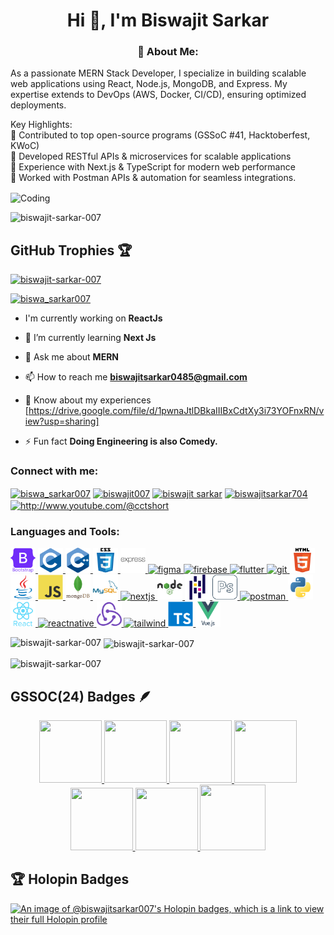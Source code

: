  

<h1 align="center">Hi 👋, I'm Biswajit Sarkar </h1>
<h3 align="center" >💫 About Me:  </h3>
<p> As a passionate MERN Stack Developer, I specialize in building scalable web applications using React, Node.js, MongoDB, and Express. My expertise extends to DevOps (AWS, Docker, CI/CD), ensuring optimized deployments. <br/>

Key Highlights: <br/>
🔹 Contributed to top open-source programs (GSSoC #41, Hacktoberfest, KWoC) <br/>
🔹 Developed RESTful APIs & microservices for scalable applications <br/>
🔹 Experience with Next.js & TypeScript for modern web performance <br/> 
🔹 Worked with Postman APIs & automation for seamless integrations.</p>
<img align="center" alt="Coding" width="400" src="https://encrypted-tbn0.gstatic.com/images?q=tbn:ANd9GcRl10Sbnp8RiM1cp_d7hL76ljOoE8Uazj-YhBorcAbgrZtOWPCC2JxsfhfI91Tn1pOdLOU&usqp=CAU"/>

<p align="left"> <img src="https://komarev.com/ghpvc/?username=biswajit-sarkar-007&label=Profile%20views&color=0e75b6&style=flat" alt="biswajit-sarkar-007" /> </p>

## GitHub Trophies 🏆

<p align="left"> <a href="https://github.com/ryo-ma/github-profile-trophy"><img src="https://github-profile-trophy.vercel.app/?username=biswajit-sarkar-007" alt="biswajit-sarkar-007" /></a> </p>

<p align="left"> <a href="https://twitter.com/biswa_sarkar007" target="blank"><img src="https://img.shields.io/twitter/follow/biswa_sarkar007?logo=twitter&style=for-the-badge" alt="biswa_sarkar007" /></a> </p>

- I'm currently working on **ReactJs**

- 🌱 I’m currently learning **Next Js**

- 💬 Ask me about **MERN**

- 📫 How to reach me **biswajitsarkar0485@gmail.com**

- 📄 Know about my experiences  [https://drive.google.com/file/d/1pwnaJtlDBkaIIIBxCdtXy3i73YOFnxRN/view?usp=sharing]
- ⚡ Fun fact **Doing Engineering is also Comedy.**

<h3 align="left">Connect with me:</h3>
<p align="left">
<a href="https://twitter.com/biswa_sarkar007" target="blank"><img align="center" src="https://raw.githubusercontent.com/rahuldkjain/github-profile-readme-generator/master/src/images/icons/Social/twitter.svg" alt="biswa_sarkar007" height="30" width="40" /></a>
<a href="https://linkedin.com/in/biswajit007" target="blank"><img align="center" src="https://raw.githubusercontent.com/rahuldkjain/github-profile-readme-generator/master/src/images/icons/Social/linked-in-alt.svg" alt="biswajit007" height="30" width="40" /></a>
<a href="https://fb.com/biswajit sarkar" target="blank"><img align="center" src="https://raw.githubusercontent.com/rahuldkjain/github-profile-readme-generator/master/src/images/icons/Social/facebook.svg" alt="biswajit sarkar" height="30" width="40" /></a>
<a href="https://instagram.com/biswajitsarkar704" target="blank"><img align="center" src="https://raw.githubusercontent.com/rahuldkjain/github-profile-readme-generator/master/src/images/icons/Social/instagram.svg" alt="biswajitsarkar704" height="30" width="40" /></a>
<a href="https://www.youtube.com/c/http://www.youtube.com/@cctshort" target="blank"><img align="center" src="https://raw.githubusercontent.com/rahuldkjain/github-profile-readme-generator/master/src/images/icons/Social/youtube.svg" alt="http://www.youtube.com/@cctshort" height="30" width="40" /></a>
</p>

 <h3 align="left">Languages and Tools:</h3>
<p align="left"><a href="https://getbootstrap.com" target="_blank" rel="noreferrer"> <img src="https://raw.githubusercontent.com/devicons/devicon/master/icons/bootstrap/bootstrap-plain-wordmark.svg" alt="bootstrap" width="40" height="40"/> </a> <a href="https://www.cprogramming.com/" target="_blank" rel="noreferrer"> <img src="https://raw.githubusercontent.com/devicons/devicon/master/icons/c/c-original.svg" alt="c" width="40" height="40"/> </a> <a href="https://www.w3schools.com/cpp/" target="_blank" rel="noreferrer"> <img src="https://raw.githubusercontent.com/devicons/devicon/master/icons/cplusplus/cplusplus-original.svg" alt="cplusplus" width="40" height="40"/> </a> <a href="https://www.w3schools.com/css/" target="_blank" rel="noreferrer"> <img src="https://raw.githubusercontent.com/devicons/devicon/master/icons/css3/css3-original-wordmark.svg" alt="css3" width="40" height="40"/> </a> <a href="https://expressjs.com" target="_blank" rel="noreferrer"> <img src="https://raw.githubusercontent.com/devicons/devicon/master/icons/express/express-original-wordmark.svg" alt="express" width="40" height="40"/> </a> <a href="https://www.figma.com/" target="_blank" rel="noreferrer"> <img src="https://www.vectorlogo.zone/logos/figma/figma-icon.svg" alt="figma" width="40" height="40"/> </a> <a href="https://firebase.google.com/" target="_blank" rel="noreferrer"> <img src="https://www.vectorlogo.zone/logos/firebase/firebase-icon.svg" alt="firebase" width="40" height="40"/> </a> <a href="https://flutter.dev" target="_blank" rel="noreferrer"> <img src="https://www.vectorlogo.zone/logos/flutterio/flutterio-icon.svg" alt="flutter" width="40" height="40"/> </a> <a href="https://git-scm.com/" target="_blank" rel="noreferrer"> <img src="https://www.vectorlogo.zone/logos/git-scm/git-scm-icon.svg" alt="git" width="40" height="40"/> </a> <a href="https://www.w3.org/html/" target="_blank" rel="noreferrer"> <img src="https://raw.githubusercontent.com/devicons/devicon/master/icons/html5/html5-original-wordmark.svg" alt="html5" width="40" height="40"/> </a> <a href="https://www.java.com" target="_blank" rel="noreferrer"> <img src="https://raw.githubusercontent.com/devicons/devicon/master/icons/java/java-original.svg" alt="java" width="40" height="40"/> </a> <a href="https://developer.mozilla.org/en-US/docs/Web/JavaScript" target="_blank" rel="noreferrer"> <img src="https://raw.githubusercontent.com/devicons/devicon/master/icons/javascript/javascript-original.svg" alt="javascript" width="40" height="40"/> </a>  <a href="https://www.mongodb.com/" target="_blank" rel="noreferrer"> <img src="https://raw.githubusercontent.com/devicons/devicon/master/icons/mongodb/mongodb-original-wordmark.svg" alt="mongodb" width="40" height="40"/> </a> <a href="https://www.mysql.com/" target="_blank" rel="noreferrer"> <img src="https://raw.githubusercontent.com/devicons/devicon/master/icons/mysql/mysql-original-wordmark.svg" alt="mysql" width="40" height="40"/> </a> <a href="https://nextjs.org/" target="_blank" rel="noreferrer"> <img src="https://cdn.worldvectorlogo.com/logos/nextjs-2.svg" alt="nextjs" width="40" height="40"/> </a> <a href="https://nodejs.org" target="_blank" rel="noreferrer"> <img src="https://raw.githubusercontent.com/devicons/devicon/master/icons/nodejs/nodejs-original-wordmark.svg" alt="nodejs" width="40" height="40"/> </a> <a href="https://pandas.pydata.org/" target="_blank" rel="noreferrer"> <img src="https://raw.githubusercontent.com/devicons/devicon/2ae2a900d2f041da66e950e4d48052658d850630/icons/pandas/pandas-original.svg" alt="pandas" width="40" height="40"/> </a> <a href="https://www.photoshop.com/en" target="_blank" rel="noreferrer"> <img src="https://raw.githubusercontent.com/devicons/devicon/master/icons/photoshop/photoshop-line.svg" alt="photoshop" width="40" height="40"/> </a> <a href="https://postman.com" target="_blank" rel="noreferrer"> <img src="https://www.vectorlogo.zone/logos/getpostman/getpostman-icon.svg" alt="postman" width="40" height="40"/> </a> <a href="https://www.python.org" target="_blank" rel="noreferrer"> <img src="https://raw.githubusercontent.com/devicons/devicon/master/icons/python/python-original.svg" alt="python" width="40" height="40"/> </a> <a href="https://reactjs.org/" target="_blank" rel="noreferrer"> <img src="https://raw.githubusercontent.com/devicons/devicon/master/icons/react/react-original-wordmark.svg" alt="react" width="40" height="40"/> </a> <a href="https://reactnative.dev/" target="_blank" rel="noreferrer"> <img src="https://reactnative.dev/img/header_logo.svg" alt="reactnative" width="40" height="40"/> </a> <a href="https://redux.js.org" target="_blank" rel="noreferrer"> <img src="https://raw.githubusercontent.com/devicons/devicon/master/icons/redux/redux-original.svg" alt="redux" width="40" height="40"/> </a>   <a href="https://tailwindcss.com/" target="_blank" rel="noreferrer"> <img src="https://www.vectorlogo.zone/logos/tailwindcss/tailwindcss-icon.svg" alt="tailwind" width="40" height="40"/> </a> <a href="https://www.typescriptlang.org/" target="_blank" rel="noreferrer"> <img src="https://raw.githubusercontent.com/devicons/devicon/master/icons/typescript/typescript-original.svg" alt="typescript" width="40" height="40"/> </a>  <a href="https://vuejs.org/" target="_blank" rel="noreferrer"> <img src="https://raw.githubusercontent.com/devicons/devicon/master/icons/vuejs/vuejs-original-wordmark.svg" alt="vuejs" width="40" height="40"/> </a></p>

<p><img align="left" src="https://github-readme-stats.vercel.app/api/top-langs?username=biswajit-sarkar-007&show_icons=true&locale=en&layout=compact" alt="biswajit-sarkar-007" /></p>

<p>&nbsp;<img align="center" src="https://github-readme-stats.vercel.app/api?username=biswajit-sarkar-007&show_icons=true&locale=en" alt="biswajit-sarkar-007" /></p>

<p><img align="center" src="https://github-readme-streak-stats.herokuapp.com/?user=biswajit-sarkar-007&" alt="biswajit-sarkar-007"   /></p>

## GSSOC(24) Badges 🪶
<div style='display:flex; align-items:center; gap: 10 px;' align='center'><a href="https://gssoc.girlscript.tech/leaderboard">
<img src="https://raw.githubusercontent.com/GSSoC24/Postman-Challenge/main/docs/assets/Postman%20White.png" width="100px" height="100px" />
  <img src="https://raw.githubusercontent.com/GSSoC24/Postman-Challenge/main/docs/assets/1.png" width="100px" height="100px" />
  <img src="https://raw.githubusercontent.com/GSSoC24/Postman-Challenge/main/docs/assets/2.png" width="100px" height="100px" />
  <img src="https://raw.githubusercontent.com/GSSoC24/Postman-Challenge/main/docs/assets/3.png" width="100px" height="100px" />
  <img src="https://raw.githubusercontent.com/GSSoC24/Postman-Challenge/main/docs/assets/4.png" width="100px" height="100px" />
  <img src="https://raw.githubusercontent.com/GSSoC24/Postman-Challenge/main/docs/assets/5.png" width="100px" height="100px" />
  <img src="https://raw.githubusercontent.com/GSSoC24/Postman-Challenge/main/docs/assets/6.png" width="105px" height="105px" />
  
  </a>
</div>

## 🏆 Holopin Badges

[![An image of @biswajitsarkar007's Holopin badges, which is a link to view their full Holopin profile](https://holopin.me/biswajitsarkar007)](https://holopin.io/@biswajitsarkar007)
